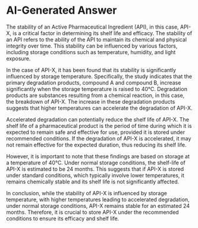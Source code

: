 # AI-Generated Answer

The stability of an Active Pharmaceutical Ingredient (API), in this case, API-X, is a critical factor in determining its shelf life and efficacy. The stability of an API refers to the ability of the API to maintain its chemical and physical integrity over time. This stability can be influenced by various factors, including storage conditions such as temperature, humidity, and light exposure.

In the case of API-X, it has been found that its stability is significantly influenced by storage temperature. Specifically, the study indicates that the primary degradation products, compound A and compound B, increase significantly when the storage temperature is raised to 40°C. Degradation products are substances resulting from a chemical reaction, in this case, the breakdown of API-X. The increase in these degradation products suggests that higher temperatures can accelerate the degradation of API-X.

Accelerated degradation can potentially reduce the shelf life of API-X. The shelf life of a pharmaceutical product is the period of time during which it is expected to remain safe and effective for use, provided it is stored under recommended conditions. If the degradation of API-X is accelerated, it may not remain effective for the expected duration, thus reducing its shelf life.

However, it is important to note that these findings are based on storage at a temperature of 40°C. Under normal storage conditions, the shelf-life of API-X is estimated to be 24 months. This suggests that if API-X is stored under standard conditions, which typically involve lower temperatures, it remains chemically stable and its shelf life is not significantly affected.

In conclusion, while the stability of API-X is influenced by storage temperature, with higher temperatures leading to accelerated degradation, under normal storage conditions, API-X remains stable for an estimated 24 months. Therefore, it is crucial to store API-X under the recommended conditions to ensure its efficacy and shelf life.